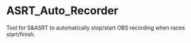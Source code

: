 # ASRT_Auto_Recorder
Tool for S&amp;ASRT to automatically stop/start OBS recording when races start/finish.
